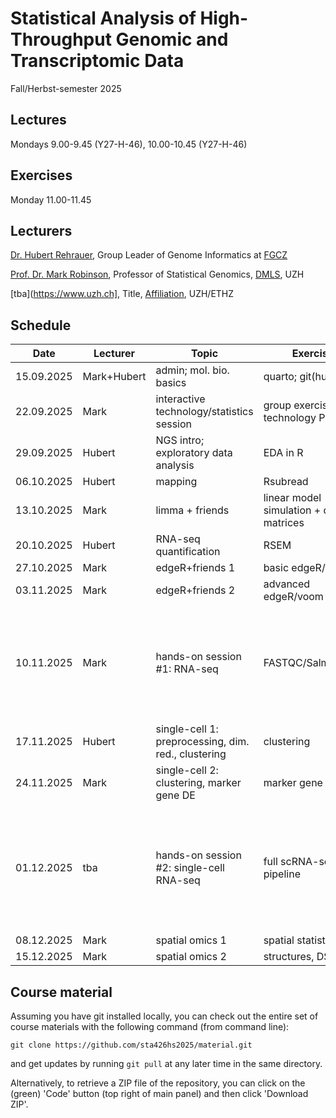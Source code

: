 
# Statistical Analysis of High-Throughput Genomic and Transcriptomic Data
Fall/Herbst-semester 2025

## Lectures
Mondays 9.00-9.45 (Y27-H-46), 10.00-10.45 (Y27-H-46)

## Exercises
Monday 11.00-11.45

## Lecturers

[Dr. Hubert Rehrauer](http://www.fgcz.ch/the-center/people/rehrauer.html), Group Leader of Genome Informatics at [FGCZ](http://www.fgcz.ch/)

[Prof. Dr. Mark Robinson](https://robinsonlabuzh.github.io/), Professor of Statistical Genomics, [DMLS](https://www.mls.uzh.ch/en.html), UZH

[tba](https://www.uzh.ch], Title, [Affiliation](https://ethz.ch/), UZH/ETHZ

## Schedule

| Date  | Lecturer | Topic | Exercise | JC1 | JC2 |
| --- | --- | --- | --- | --- | --- |
| 15.09.2025  | Mark+Hubert | admin; mol. bio. basics | quarto; git(hub) | | |
| 22.09.2025  | Mark | interactive technology/statistics session  | group exercise: technology PR | | |
| 29.09.2025  | Hubert | NGS intro; exploratory data analysis | EDA in R | | |
| 06.10.2025  | Hubert | mapping  | Rsubread | | |
| 13.10.2025  | Mark  | limma + friends | linear model simulation + design matrices | | |
| 20.10.2025  | Hubert | RNA-seq quantification | RSEM  | X | X | 
| 27.10.2025  | Mark | edgeR+friends 1 | basic edgeR/voom | X | X |
| 03.11.2025  | Mark | edgeR+friends 2 | advanced edgeR/voom | X | X |
| 10.11.2025  | Mark | hands-on session #1: RNA-seq |  FASTQC/Salmon/etc. | [Differential abundance testing on single-cell data using k-nearest neighbor graphs](https://www.nature.com/articles/s41587-021-01033-z) (XX,TK,TB) | [spicyR: spatial analysis of in situ cytometry data in R](https://academic.oup.com/bioinformatics/article/38/11/3099/6570585) (SI, JH) |
| 17.11.2025  | Hubert | single-cell 1: preprocessing, dim. red., clustering | clustering | X | X |
| 24.11.2025  | Mark | single-cell 2: clustering, marker gene DE | marker gene DE | X | X |
| 01.12.2025  | tba | hands-on session #2: single-cell RNA-seq | full scRNA-seq pipeline | [CHOIR improves significance-based detection of cell types and states from single-cell data](https://www.nature.com/articles/s41588-025-02148-8) (MK, PB) | [Redefining CpG islands using hidden Markov models](https://doi.org/10.1093/biostatistics/kxq005) (PW, ...)  |
| 08.12.2025  | Mark | spatial omics 1 | spatial statistics | X | X |
| 15.12.2025  | Mark | spatial omics 2 | structures, DSP | X | X |


## Course material

Assuming you have git installed locally, you can check out the entire set of course materials with the following command (from command line):
```
git clone https://github.com/sta426hs2025/material.git
```
and get updates by running `git pull` at any later time in the same directory.

Alternatively, to retrieve a ZIP file of the repository, you can click on the (green) 'Code' button (top right of main panel) and then click 'Download ZIP'.

